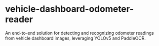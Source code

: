 # vehicle-dashboard-odometer-reader
An end-to-end solution for detecting and recognizing odometer readings from vehicle dashboard images, leveraging YOLOv5 and PaddleOCR.

